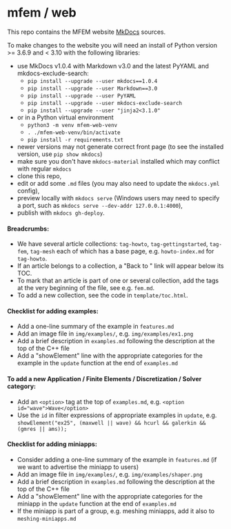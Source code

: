 # mfem / web

This repo contains the MFEM website [MkDocs](https://www.mkdocs.org/) sources.

To make changes to the website you will need an install of Python version >= 3.6.9 and < 3.10 with the following libraries:

- use MkDocs v1.0.4 with Markdown v3.0 and the latest PyYAML and mkdocs-exclude-search:
  * `pip install --upgrade --user mkdocs==1.0.4`
  * `pip install --upgrade --user Markdown==3.0`
  * `pip install --upgrade --user PyYAML`
  * `pip install --upgrade --user mkdocs-exclude-search`
  * `pip install --upgrade --user "jinja2<3.1.0"`
- or in a Python virtual environment
  * `python3 -m venv mfem-web-venv`
  * `. ./mfem-web-venv/bin/activate`
  * `pip install -r requirements.txt`
- newer versions may not generate correct front page (to see the installed version, use `pip show mkdocs`)
- make sure you don't have `mkdocs-material` installed which may conflict with regular `mkdocs`
- clone this repo,
- edit or add some `.md` files (you may also need to update the `mkdocs.yml` config),
- preview locally with `mkdocs serve` (Windows users may need to specify a port, such as `mkdocs serve --dev-addr 127.0.0.1:4000`),
- publish with `mkdocs gh-deploy`.

#### Breadcrumbs:

- We have several article collections: `tag-howto`, `tag-gettingstarted`, `tag-fem`, `tag-mesh` each of which has a base page, e.g. `howto-index.md` for `tag-howto`.
- If an article belongs to a collection, a "Back to <Base Page>" link will appear below its TOC.
- To mark that an article is part of one or several collection, add the tags at the very beginning of the file, see e.g. `fem.md`.
- To add a new collection, see the code in `template/toc.html`.

#### Checklist for adding examples:

- Add a one-line summary of the example in `features.md`
- Add an image file in `img/examples/`, e.g. `img/examples/ex1.png`
- Add a brief description in `examples.md` following the description at the top of the C++ file
- Add a "showElement" line with the appropriate categories for the example in the `update` function at the end of `examples.md`

#### To add a new Application / Finite Elements / Discretization / Solver category:

- Add an `<option>` tag at the top of `examples.md`, e.g.
  `<option id="wave">Wave</option>`
- Use the `id` in filter expressions of appropriate examples in `update`, e.g.
  `showElement("ex25", (maxwell || wave) && hcurl && galerkin && (gmres || ams));`

#### Checklist for adding miniapps:

- Consider adding a one-line summary of the example in `features.md` (if we want to advertise the miniapp to users)
- Add an image file in `img/examples/`, e.g. `img/examples/shaper.png`
- Add a brief description in `examples.md` following the description at the top of the C++ file
- Add a "showElement" line with the appropriate categories for the miniapp in the `update` function at the end of `examples.md`
- If the miniapp is part of a group, e.g. meshing miniapps, add it also to `meshing-miniapps.md`
